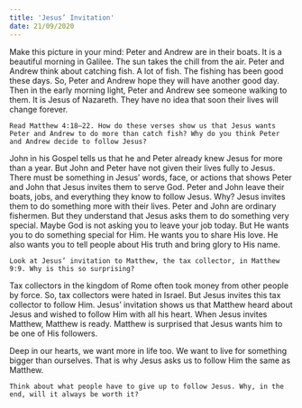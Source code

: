 ```yaml
---
title: 'Jesus’ Invitation'
date: 21/09/2020
---
```


Make this picture in your mind: Peter and Andrew are in their boats. It is a beautiful morning in Galilee. The sun takes the chill from the air. Peter and Andrew think about catching fish. A lot of fish. The fishing has been good these days. So, Peter and Andrew hope they will have another good day. Then in the early morning light, Peter and Andrew see someone walking to them. It is Jesus of Nazareth. They have no idea that soon their lives will change forever.

`Read Matthew 4:18–22. How do these verses show us that Jesus wants Peter and Andrew to do more than catch fish? Why do you think Peter and Andrew decide to follow Jesus?`

John in his Gospel tells us that he and Peter already knew Jesus for more than a year. But John and Peter have not given their lives fully to Jesus. There must be something in Jesus’ words, face, or actions that shows Peter and John that Jesus invites them to serve God. Peter and John leave their boats, jobs, and everything they know to follow Jesus. Why? Jesus invites them to do something more with their lives. Peter and John are ordinary fishermen. But they understand that Jesus asks them to do something very special. Maybe God is not asking you to leave your job today. But He wants you to do something special for Him. He wants you to share His love. He also wants you to tell people about His truth and bring glory to His name.

`Look at Jesus’ invitation to Matthew, the tax collector, in Matthew 9:9. Why is this so surprising?`

Tax collectors in the kingdom of Rome often took money from other people by force. So, tax collectors were hated in Israel. But Jesus invites this tax collector to follow Him. Jesus’ invitation shows us that Matthew heard about Jesus and wished to follow Him with all his heart. When Jesus invites Matthew, Matthew is ready. Matthew is surprised that Jesus wants him to be one of His followers.

Deep in our hearts, we want more in life too. We want to live for something bigger than ourselves. That is why Jesus asks us to follow Him the same as Matthew.

`Think about what people have to give up to follow Jesus. Why, in the end, will it always be worth it?`
